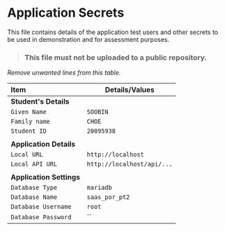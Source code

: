 # Application Secrets

This file contains details of the application test users and other 
secrets to be used in demonstration and for assessment purposes.

> ### This file must not be uploaded to a public repository.

_Remove unwanted lines from this table._

| Item                      | Details/Values             |
|:--------------------------|----------------------------|
| **Student's Details**     |                            | 
| `Given Name`              | `SOOBIN`                   |
| `Family name`             | `CHOE`                     |
| `Student ID`              | `20095938`                 |
|                           |                            |
| **Application Details**   |                            |
| `Local URL`               | `http://localhost`         | 
| `Local API URL`           | `http://localhost/api/...` | 
|                           |                            |
| **Application Settings**  |                            |
| `Database Type `          | `mariadb`                  |
| `Database Name `          | `saas_por_pt2`             |
| `Database Username `      | `root`                     |
| `Database Password`       | ``                         |
 
